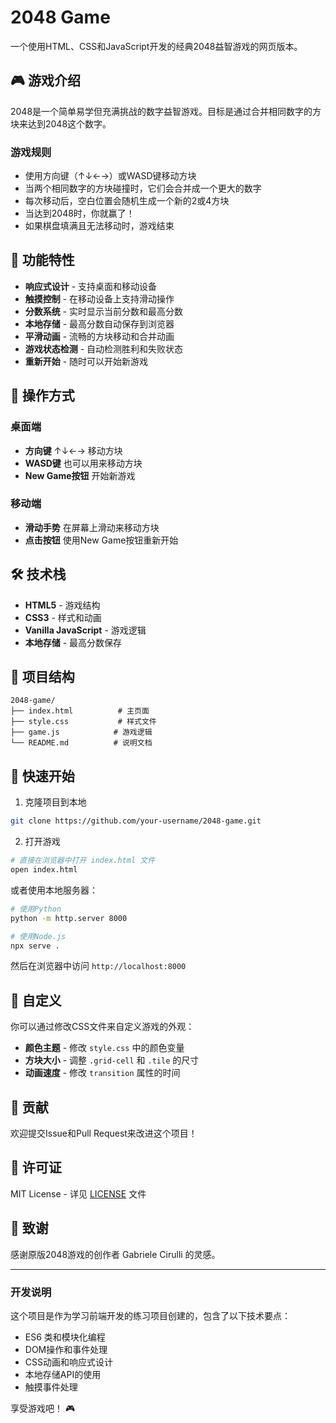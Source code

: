 # 2048 Game

一个使用HTML、CSS和JavaScript开发的经典2048益智游戏的网页版本。

## 🎮 游戏介绍

2048是一个简单易学但充满挑战的数字益智游戏。目标是通过合并相同数字的方块来达到2048这个数字。

### 游戏规则

- 使用方向键（↑↓←→）或WASD键移动方块
- 当两个相同数字的方块碰撞时，它们会合并成一个更大的数字
- 每次移动后，空白位置会随机生成一个新的2或4方块
- 当达到2048时，你就赢了！
- 如果棋盘填满且无法移动时，游戏结束

## 🚀 功能特性

- **响应式设计** - 支持桌面和移动设备
- **触摸控制** - 在移动设备上支持滑动操作
- **分数系统** - 实时显示当前分数和最高分数
- **本地存储** - 最高分数自动保存到浏览器
- **平滑动画** - 流畅的方块移动和合并动画
- **游戏状态检测** - 自动检测胜利和失败状态
- **重新开始** - 随时可以开始新游戏

## 🎯 操作方式

### 桌面端
- **方向键** ↑↓←→ 移动方块
- **WASD键** 也可以用来移动方块
- **New Game按钮** 开始新游戏

### 移动端
- **滑动手势** 在屏幕上滑动来移动方块
- **点击按钮** 使用New Game按钮重新开始

## 🛠️ 技术栈

- **HTML5** - 游戏结构
- **CSS3** - 样式和动画
- **Vanilla JavaScript** - 游戏逻辑
- **本地存储** - 最高分数保存

## 📁 项目结构

```
2048-game/
├── index.html          # 主页面
├── style.css           # 样式文件
├── game.js            # 游戏逻辑
└── README.md          # 说明文档
```

## 🚀 快速开始

1. 克隆项目到本地
```bash
git clone https://github.com/your-username/2048-game.git
```

2. 打开游戏
```bash
# 直接在浏览器中打开 index.html 文件
open index.html
```

或者使用本地服务器：
```bash
# 使用Python
python -m http.server 8000

# 使用Node.js
npx serve .
```

然后在浏览器中访问 `http://localhost:8000`

## 🎨 自定义

你可以通过修改CSS文件来自定义游戏的外观：

- **颜色主题** - 修改 `style.css` 中的颜色变量
- **方块大小** - 调整 `.grid-cell` 和 `.tile` 的尺寸
- **动画速度** - 修改 `transition` 属性的时间

## 🤝 贡献

欢迎提交Issue和Pull Request来改进这个项目！

## 📄 许可证

MIT License - 详见 [LICENSE](LICENSE) 文件

## 🎉 致谢

感谢原版2048游戏的创作者 Gabriele Cirulli 的灵感。

---

### 开发说明

这个项目是作为学习前端开发的练习项目创建的，包含了以下技术要点：

- ES6 类和模块化编程
- DOM操作和事件处理
- CSS动画和响应式设计
- 本地存储API的使用
- 触摸事件处理

享受游戏吧！ 🎮
